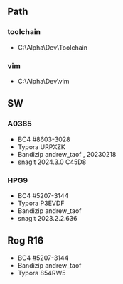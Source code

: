 ## Path
### toolchain
- C:\Alpha\Dev\Toolchain
### vim
- C:\Alpha\Dev\vim

## SW

### A0385
- BC4        #8603-3028
- Typora     URPXZK
- Bandizip   andrew_taof ,  20230218
- snagit     2024.3.0  C45D8

### HPG9
- BC4        #5207-3144
- Typora     P3EVDF
- Bandizip   andrew_taof
- snagit     2023.2.2.636

## Rog R16
- BC4        #5207-3144
- Bandizip   andrew_taof
- Typora     854RW5
